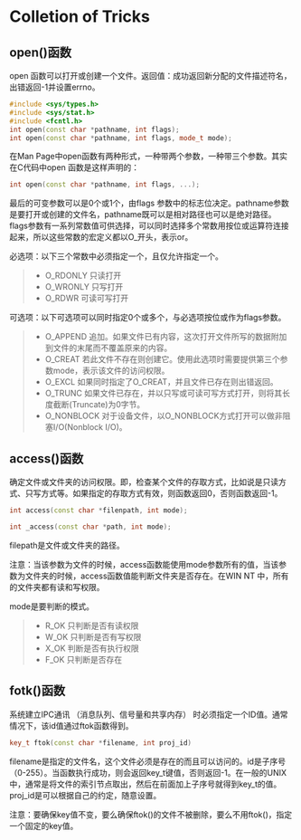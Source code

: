 # Colletion of Tricks

## open()函数

open 函数可以打开或创建一个文件。返回值：成功返回新分配的文件描述符名，出错返回-1并设置errno。

```cpp
#include <sys/types.h>
#include <sys/stat.h>
#include <fcntl.h>
int open(const char *pathname, int flags);
int open(const char *pathname, int flags, mode_t mode);
```

在Man Page中open函数有两种形式，一种带两个参数，一种带三个参数。其实在C代码中open 函数是这样声明的：

```cpp
int open(const char *pathname, int flags, ...);
```

最后的可变参数可以是0个或1个，由flags 参数中的标志位决定。pathname参数是要打开或创建的文件名，pathname既可以是相对路径也可以是绝对路径。flags参数有一系列常数值可供选择，可以同时选择多个常数用按位或运算符连接起来，所以这些常数的宏定义都以O_开头，表示or。

必选项：以下三个常数中必须指定一个，且仅允许指定一个。

>- O_RDONLY 只读打开
>- O_WRONLY 只写打开
>- O_RDWR  可读可写打开

可选项：以下可选项可以同时指定0个或多个，与必选项按位或作为flags参数。

>- O_APPEND 追加。如果文件已有内容，这次打开文件所写的数据附加到文件的末尾而不覆盖原来的内容。
>- O_CREAT 若此文件不存在则创建它。使用此选项时需要提供第三个参数mode，表示该文件的访问权限。
>- O_EXCL 如果同时指定了O_CREAT，并且文件已存在则出错返回。
>- O_TRUNC 如果文件已存在，并以只写或可读可写方式打开，则将其长度截断(Truncate)为0字节。
>- O_NONBLOCK 对于设备文件，以O_NONBLOCK方式打开可以做非阻塞I/O(Nonblock I/O)。

## access()函数

确定文件或文件夹的访问权限。即，检查某个文件的存取方式，比如说是只读方式、只写方式等。如果指定的存取方式有效，则函数返回0，否则函数返回-1。

```cpp
int access(const char *filenpath, int mode);

int _access(const char *path, int mode);
```

filepath是文件或文件夹的路径。

注意：当该参数为文件的时候，access函数能使用mode参数所有的值，当该参数为文件夹的时候，access函数值能判断文件夹是否存在。在WIN NT 中，所有的文件夹都有读和写权限。

mode是要判断的模式。

>- R_OK 只判断是否有读权限
>- W_OK 只判断是否有写权限
>- X_OK 判断是否有执行权限
>- F_OK 只判断是否存在

## fotk()函数

系统建立IPC通讯 （消息队列、信号量和共享内存） 时必须指定一个ID值。通常情况下，该id值通过ftok函数得到。

```cpp
key_t ftok(const char *filename, int proj_id)
```

filename是指定的文件名，这个文件必须是存在的而且可以访问的。id是子序号（0-255）。当函数执行成功，则会返回key_t键值，否则返回-1。在一般的UNIX中，通常是将文件的索引节点取出，然后在前面加上子序号就得到key_t的值。proj_id是可以根据自己的约定，随意设置。

注意：要确保key值不变，要么确保ftok()的文件不被删除，要么不用ftok()，指定一个固定的key值。